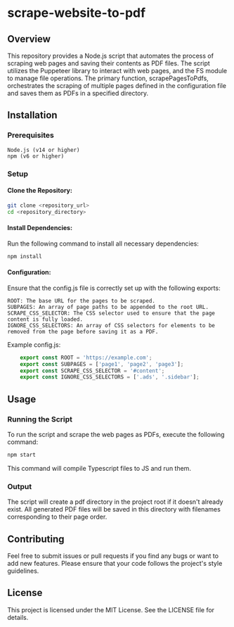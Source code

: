 # scrape-website-to-pdf
## Overview

This repository provides a Node.js script that automates the process of scraping web pages and saving their contents as PDF files. The script utilizes the Puppeteer library to interact with web pages, and the FS module to manage file operations. The primary function, scrapePagesToPdfs, orchestrates the scraping of multiple pages defined in the configuration file and saves them as PDFs in a specified directory.

## Installation
### Prerequisites

    Node.js (v14 or higher)
    npm (v6 or higher)

### Setup

#### Clone the Repository:

```bash
git clone <repository_url>
cd <repository_directory>
```

#### Install Dependencies:

Run the following command to install all necessary dependencies:

```bash
npm install
```

#### Configuration:

Ensure that the config.js file is correctly set up with the following exports:

    ROOT: The base URL for the pages to be scraped.
    SUBPAGES: An array of page paths to be appended to the root URL.
    SCRAPE_CSS_SELECTOR: The CSS selector used to ensure that the page content is fully loaded.
    IGNORE_CSS_SELECTORS: An array of CSS selectors for elements to be removed from the page before saving it as a PDF.

Example config.js:

```javascript
    export const ROOT = 'https://example.com';
    export const SUBPAGES = ['page1', 'page2', 'page3'];
    export const SCRAPE_CSS_SELECTOR = '#content';
    export const IGNORE_CSS_SELECTORS = ['.ads', '.sidebar'];
```

## Usage
### Running the Script

To run the script and scrape the web pages as PDFs, execute the following command:

```bash
npm start
```

This command will compile Typescript files to JS and run them.

### Output

The script will create a pdf directory in the project root if it doesn't already exist. All generated PDF files will be saved in this directory with filenames corresponding to their page order.

## Contributing

Feel free to submit issues or pull requests if you find any bugs or want to add new features. Please ensure that your code follows the project's style guidelines.

## License

This project is licensed under the MIT License. See the LICENSE file for details.